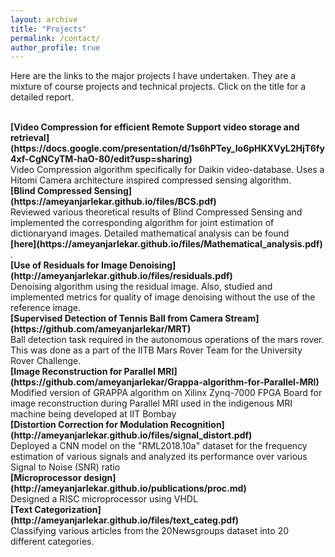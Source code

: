 ```yaml
---
layout: archive
title: "Projects"
permalink: /contact/
author_profile: true
---
```


Here are the links to the major projects I have undertaken. They are a mixture of course projects and technical projects. Click on the title for a detailed report.


<br>
<b> [Video Compression for efficient Remote Support video storage and retrieval](https://docs.google.com/presentation/d/1s6hPTey_Io6pHKXVyL2HjT6fy4xf-CgNCyTM-haO-80/edit?usp=sharing)</b> <br>
Video Compression algorithm specifically for Daikin video-database. Uses a Hitomi Camera architecture inspired compressed sensing algorithm.

<br>
<b>[Blind Compressed Sensing](https://ameyanjarlekar.github.io/files/BCS.pdf)</b> <br> 
 Reviewed various theoretical results of Blind Compressed Sensing and implemented the corresponding algorithm for joint estimation of dictionaryand images. Detailed mathematical analysis can be found <br> <b>[here](https://ameyanjarlekar.github.io/files/Mathematical_analysis.pdf)</b> <br>.
 
<br>
<b>[Use of Residuals for Image Denoising](http://ameyanjarlekar.github.io/files/residuals.pdf)</b> <br> 
 Denoising algorithm using the residual image. Also, studied and implemented metrics for quality of image denoising without the use of the reference image.

<br>
<b>[Supervised Detection of Tennis Ball from Camera Stream](https://github.com/ameyanjarlekar/MRT)</b> <br> 
Ball detection task required in the autonomous operations of the mars rover. This was done as a part of the IITB Mars Rover Team for the University Rover Challenge. 

<br>
<b>[Image Reconstruction for Parallel MRI](https://github.com/ameyanjarlekar/Grappa-algorithm-for-Parallel-MRI)</b> <br> 
Modified version of GRAPPA algorithm on Xilinx Zynq-7000 FPGA Board for image reconstruction during Parallel MRI used in the indigenous MRI machine being developed at IIT Bombay

<br>
<b>[Distortion Correction for Modulation Recognition](http://ameyanjarlekar.github.io/files/signal_distort.pdf)</b> <br> 
Deployed a CNN model on the "RML2018.10a" dataset for the frequency estimation of various signals and analyzed its performance over various Signal to Noise (SNR) ratio

<br>
<b>[Microprocessor design](http://ameyanjarlekar.github.io/publications/proc.md)</b> <br> 
Designed a RISC microprocessor using VHDL

<br>
<b>[Text Categorization](http://ameyanjarlekar.github.io/files/text_categ.pdf)</b> <br> 
Classifying various articles from the 20Newsgroups dataset into 20 different categories.
